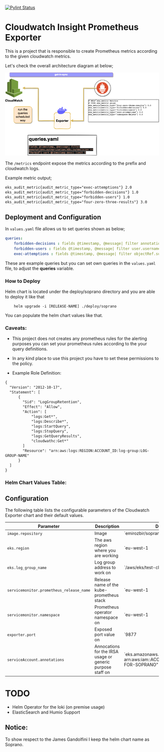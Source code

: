 [![Pylint Status](https://app.travis-ci.com/WoodProgrammer/eks-cloudwatch-audit.svg?branch=hot_fix_1)](https://app.travis-ci.com/WoodProgrammer/soprano)

# Cloudwatch Insight Prometheus Exporter

This is a project that is responsible to create Prometheus metrics according to the given cloudwatch metrics.

Let's check the overall architecture diagram at below;

<img src="./img/soprano.png"></img>

The `/metrics` endpoint expose the metrics according to the prefix and cloudwatch logs.

Example metric output;

```
eks_audit_metric{audit_metric_type="exec-attemptions"} 2.0
eks_audit_metric{audit_metric_type="forbidden-decisions"} 1.0
eks_audit_metric{audit_metric_type="forbidden-users"} 1.0
eks_audit_metric{audit_metric_type="four-zero-three-results"} 3.0
```

## Deployment and Configuration
In `values.yaml` file allows us to set queries shown as below;

```yaml
queries:
    forbidden-decisions : fields @timestamp, @message| filter annotations.authorization.k8s.io/decision == "forbid"| sort @timestamp desc| limit 1
    forbidden-users : fields @timestamp, @message| filter user.username == "forbid"| sort @timestamp desc| limit 1
    exec-attemptions : fields @timestamp, @message| filter objectRef.subresource == "exec"| sort @timestamp desc| limit 1
```

These are example queries but you can set own queries in the `values.yaml` file, to adjust the <b>queries</b> variable.

### How to Deploy

Helm chart is located under the deploy/soprano directory and you are able to deploy it like that 

```
    helm upgrade -i [RELEASE-NAME] ./deploy/soprano  
```

You can populate the helm chart values like that.

### Caveats:

* This project does not creates any prometheus rules for the alerting purposes you can set your prometheus rules according to the your query definitions.

* In any kind place to use this project you have to set these permissions to the policy.

- Example Role Definition:
```
{
  "Version": "2012-10-17",
  "Statement": [
      {
        "Sid": "LogGroupRetention",
        "Effect": "Allow",
        "Action": [
            "logs:Get*",
            "logs:Describe*",
            "logs:StartQuery",
            "logs:StopQuery",
            "logs:GetQueryResults",
            "cloudwathc:Get*"
        ]
        "Resource": "arn:aws:logs:REGION:ACCOUNT_ID:log-group:LOG-GROUP-NAME"
      }
  ]
}
```

### Helm Chart Values Table:


## Configuration

The following table lists the configurable parameters of the Cloudwatch Exporter chart and their default values.

| Parameter                         | Description                                                             | Default                     |
| --------------------------------- | ----------------------------------------------------------------------- | --------------------------- |
| `image.repository`                | Image                                                                   | `emirozbir/soprano
| `eks.region`                | The aws region where you are working                                                                    | `eu-west-1
| `eks.log_group_name`                | Log group address to work on                                                                    | `/aws/eks/test-cluster/cluster
| `servicemonitor.prometheus_release_name`                |  Release name of the kube-prometheus stack                                                                     | `eu-west-1
| `servicemonitor.namespace`                | Prometheus operator namespace on                                                                   | `eu-west-1
| `exporter.port`                | Exposed port value on                                                                   | `9877
| `serviceAccount.annotations`                | Annocations for the IRSA usage or generic purpose staff on                                                                   | `eks.amazonaws.com/role-arn: arn:aws:iam::ACCOUNT_ID:role/ROLE-FOR-SOPRANO"


# TODO
* Helm Operator for the loki (on premise usage)
* ElasticSearch and Humio Support


## Notice:

To show respect to the James Gandolfini I keep the helm chart name as Soprano.